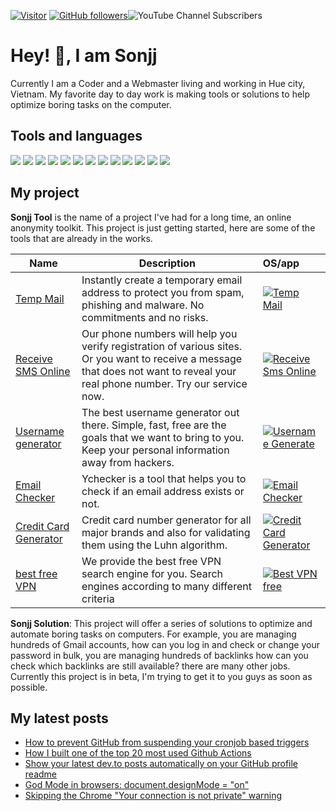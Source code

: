 [![Visitor](https://visitor-badge.laobi.icu/badge?page_id=public-sonjj/public-sonjj)](https://github.com/public-sonjj) [![GitHub followers](https://img.shields.io/github/followers/public-sonjj.svg?style=social&label=Follow)](https://github.com/public-sonjj?tab=followers)![YouTube Channel Subscribers](https://img.shields.io/youtube/channel/subscribers/UCIevahX9MAHLL321q_x9-RQ?style=social)

# Hey! 👋, I am Sonjj
Currently I am a Coder and a Webmaster living and working in Hue city, Vietnam. My favorite day to day work is making tools or solutions to help optimize boring tasks on the computer.

## Tools and languages 
![](https://img.shields.io/badge/-Docker-46a2f1?style=flat-square&logo=docker&logoColor=white) ![](https://img.shields.io/badge/-VisualStudio-5C2D91?style=flat-square&logo=VisualStudio&logoColor=white) ![](https://img.shields.io/badge/-php-777BB4?style=flat-square&logo=php&logoColor=white) ![](https://img.shields.io/badge/-javascript-F7DF1E?style=flat-square&logo=javascript&logoColor=black) ![](https://img.shields.io/badge/-airtable-18BFFF?style=flat-square&logo=airtable&logoColor=white) ![](https://img.shields.io/badge/-mysql-4479A1?style=flat-square&logo=mysql&logoColor=white) ![](https://img.shields.io/badge/-github-181717?style=flat-square&logo=github&logoColor=white) ![](https://img.shields.io/badge/-html5-E34F26?style=flat-square&logo=html5&logoColor=white) ![](https://img.shields.io/badge/-tailwindcss-06B6D4?style=flat-square&logo=tailwindcss&logoColor=white) ![](https://img.shields.io/badge/-python-3776AB?style=flat-square&logo=python&logoColor=white) ![](https://img.shields.io/badge/-nginx-009639?style=flat-square&logo=nginx&logoColor=white) ![](https://img.shields.io/badge/-vuejs-4FC08D?style=flat-square&logo=vue.js&logoColor=white) ![](https://img.shields.io/badge/-laravel-FF2D20?style=flat-square&logo=laravel&logoColor=white)

## My project
**Sonjj Tool**  is the name of a project I've had for a long time, an online anonymity toolkit. This project is just getting started, here are some of the tools that are already in the works.


| Name | Description | OS/app &nbsp;&nbsp;&nbsp; |
| --------------- | --------------- | :--------- |
| [Temp Mail](https://smailpro.com "Temp Mail") | Instantly create a temporary email address to protect you from spam, phishing and malware. No commitments and no risks. | [![Temp Mail](https://img.shields.io/badge/web-live-green "Temp Mail")](https://smailpro.com "Temp Mail")  |
| [Receive SMS Online](https://smser.net "Receive SMS Online") | Our phone numbers will help you verify registration of various sites. Or you want to receive a message that does not want to reveal your real phone number. Try our service now. | [![Receive Sms Online](https://img.shields.io/badge/web-live-green "Receive Sms Online")](https://smser.net "Receive Sms Online")   |
| [Username generator](https://ugener.com "Username generator") | The best username generator out there. Simple, fast, free are the goals that we want to bring to you. Keep your personal information away from hackers. |   [![Username Generate](https://img.shields.io/badge/web-live-green "Username Generate")](https://ugener.com "Username Generate")  |
| [Email Checker](https://ychecker.com "Email Checker") | Ychecker is a tool that helps you to check if an email address exists or not. | [![Email Checker](https://img.shields.io/badge/web-live-green "Email Checker")](https://ychecker.com "Email Checker")  |
| [Credit Card Generator](https://cardgener.com "Credit Card Generator") | Credit card number generator for all major brands and also for validating them using the Luhn algorithm. | [![Credit Card Generator](https://img.shields.io/badge/web-live-green "Credit Card Generator")](https://cardgener.com "Credit Card Generator") |
|[best free VPN](https://teahog.com/ "best free VPN") | We provide the best free VPN search engine for you. Search engines according to many different criteria |  [![Best VPN free](https://img.shields.io/badge/web-live-green "Best VPN free")](https://teahog.com "Best VPN free")  |

**Sonjj Solution**: This project will offer a series of solutions to optimize and automate boring tasks on computers. For example, you are managing hundreds of Gmail accounts, how can you log in and check or change your password in bulk, you are managing hundreds of backlinks how can you check which backlinks are still available? there are many other jobs. Currently this project is in beta, I'm trying to get it to you guys as soon as possible.

## My latest posts
<!-- BLOG-POST-LIST:START -->
- [How to prevent GitHub from suspending your cronjob based triggers](https://dev.to/gautamkrishnar/how-to-prevent-github-from-suspending-your-cronjob-based-triggers-knf)
- [How I built one of the top 20 most used Github Actions](https://www.gautamkrishnar.com/how-i-built-one-of-the-top-20-most-used-github-actions/)
- [Show your latest dev.to posts automatically on your GitHub profile readme](https://dev.to/gautamkrishnar/show-your-latest-dev-to-posts-automatically-in-your-github-profile-readme-3nk8)
- [God Mode in browsers: document.designMode = "on"](https://dev.to/gautamkrishnar/god-mode-in-browsers-document-designmode-on-2pmo)
- [Skipping the Chrome "Your connection is not private" warning](https://dev.to/gautamkrishnar/quickbits-1-skipping-the-chrome-your-connection-is-not-private-warning-4kp1)
<!-- BLOG-POST-LIST:END -->
